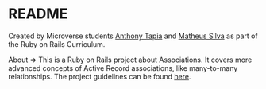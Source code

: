 # README

Created by Microverse students [Anthony Tapia](https://github.com/AnthonyTC89) and [Matheus Silva](https://github.com/matheus-fls) as part of the Ruby on Rails Curriculum.

About => This is a Ruby on Rails project about Associations. It covers more advanced concepts of Active Record associations, like many-to-many relationships. The project guidelines can be found [here](https://www.theodinproject.com/courses/ruby-on-rails/lessons/associations).
